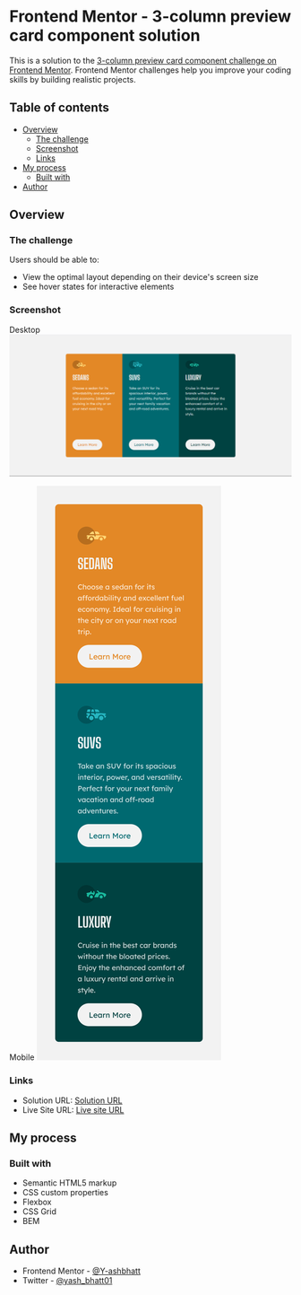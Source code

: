 # Frontend Mentor - 3-column preview card component solution

This is a solution to the [3-column preview card component challenge on Frontend Mentor](https://www.frontendmentor.io/challenges/3column-preview-card-component-pH92eAR2-). Frontend Mentor challenges help you improve your coding skills by building realistic projects. 

## Table of contents

- [Overview](#overview)
  - [The challenge](#the-challenge)
  - [Screenshot](#screenshot)
  - [Links](#links)
- [My process](#my-process)
  - [Built with](#built-with)
- [Author](#author)


## Overview

### The challenge

Users should be able to:

- View the optimal layout depending on their device's screen size
- See hover states for interactive elements

### Screenshot

Desktop
![](./Screenshots/Desktop.png)

Mobile
![](./Screenshots/mobile(Samsung%20Galaxy%20S20%20Ultra).png)

### Links

- Solution URL: [Solution URL ](https://github.com/Y-ashbhatt/3-column-preview-card-component-main)
- Live Site URL: [Live site URL](https://y-ashbhatt.github.io/3-column-preview-card-component-main/)

## My process

### Built with

- Semantic HTML5 markup
- CSS custom properties
- Flexbox
- CSS Grid
- BEM

## Author

- Frontend Mentor - [@Y-ashbhatt](https://www.frontendmentor.io/profile/Y-ashbhatt)
- Twitter - [@yash_bhatt01](https://x.com/yash_bhatt01)

